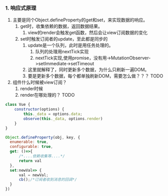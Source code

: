### 1. 响应式原理

1. 主要是同个Object.defineProperty的get和set，来实现数据的响应。
   1. get时，收集依赖的数据，返回数据结果。
      1. view的render会触发get函数，然后会让view订阅数据的变化
   2. set时触发订阅者的update，至此都是同步的
      1. update是一个队列，此时是用任务处理的。
         1. 队列的处理用nextTick实现
         2. nextTick实现,使用promise，没有用->MutationObserver->setImmediate->setTimeout
      2. 这里就解释了，同时更新多个数据，为什么只刷新一遍DOM。
      3. 要是更新多个数据，每个都单独刷新DOM，需要怎么做？？？ TODO
2. 组件什么时候被view订阅？
   1. render时候
   2. render在哪处理的？ TODO

```javascript
class Vue {
    constructor(options) {
        this._data = options.data;
        observe(this._data, options.render)
    }
}
```

```javascript
Object.defineProperty(obj, key, {
  enumerable: true,
  configurable: true,
  get: ()=>{
      /*....依赖收集等....*/
      return val
  },
  set:newVal=> {
      val = newVal;
      cb();/*订阅者收到消息的回调*/
  }
})
```